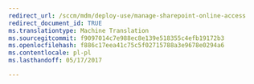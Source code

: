 ```yaml
---
redirect_url: /sccm/mdm/deploy-use/manage-sharepoint-online-access
redirect_document_id: TRUE
ms.translationtype: Machine Translation
ms.sourcegitcommit: f9097014c7e988ec8e139e518355c4efb19172b3
ms.openlocfilehash: f886c17eea41c75c5f02715788a3e9678e0294a6
ms.contentlocale: pl-pl
ms.lasthandoff: 05/17/2017

---
```


